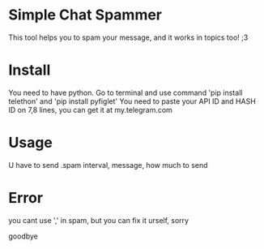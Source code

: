# Simple Chat Spammer
This tool helps you to spam your message, and it works in topics too! ;3

# Install
You need to have python. Go to terminal and use command 'pip install telethon' and 'pip install pyfiglet'
You need to paste your API ID and HASH ID on 7,8 lines, you can get it at my.telegram.com

# Usage 
U have to send .spam interval, message, how much to send

# Error
you cant use ',' in spam, but you can fix it urself, sorry

goodbye 